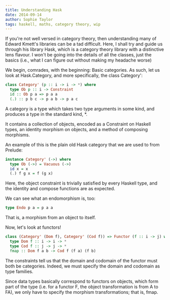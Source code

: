 ```yaml
---
title: Understanding Hask
date: 2014-09-14
author: Sophie Taylor
tags: haskell, maths, category theory, wip
---
```


If you're not well versed in category theory, then understanding many of Edward Kmett's libraries can be a tad difficult. Here, I shall try and guide us through his library Hask, which is a category theory library with a distinctive lens flavour. I won't be going into the details of all the classes, just the basics (i.e., what I can figure out without making my headache worse)

We begin, comrades, with the beginning: Basic categories. As such, let us look at Hask.Category, and more specifically, the class Category':

```haskell
class Category' (p :: i -> i -> *) where
  type Ob p :: i -> Constraint
  id :: Ob p a => p a a
  (.) :: p b c -> p a b -> p a c
```

A category is a type which takes two type arguments in some kind, and produces a type in the standard kind, *.

It contains a collection of objects, encoded as a Constraint on Haskell types, an identity morphism on objects, and a method of composing morphisms.

An example of this is the plain old Hask category that we are used to from Prelude:
```haskell
instance Category' (->) where
  type Ob (->) = Vacuous (->)
  id x = x
  (.) f g x = f (g x)
```
Here, the object constraint is trivially satisfied by every Haskell type, and the identity and compose functions are as expected.

We can see what an endomorphism is, too:
```haskell
type Endo p a = p a a
```
That is, a morphism from an object to itself. 

Now, let's look at functors!

```haskell
class (Category' (Dom f), Category' (Cod f)) => Functor (f :: i -> j) where
  type Dom f :: i -> i -> *
  type Cod f :: j -> j -> *
  fmap :: Dom f a b -> Cod f (f a) (f b)
```

The constraints tell us that the domain and codomain of the functor must both be categories. Indeed, we must specify the domain and codomain as type families.

Since data types basically correspond to functors on objects, which form part of the type (i.e. for a functor F, the object transformation is from A to FA), we only have to specify the morphism transformations; that is, fmap.


